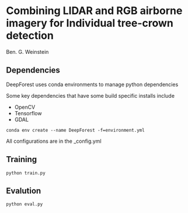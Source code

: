 # Combining LIDAR and RGB airborne imagery for Individual tree-crown detection

Ben. G. Weinstein

## Dependencies

DeepForest uses conda environments to manage python dependencies

Some key dependencies that have some build specific installs include

* OpenCV
* Tensorflow
* GDAL

```
conda env create --name DeepForest -f=environment.yml
```

All configurations are in the _config.yml 

## Training

```
python train.py
```

## Evalution

```
python eval.py
```
